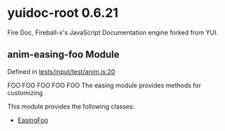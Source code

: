 
# yuidoc-root 0.6.21

Fire Doc, Fireball-x&#x27;s JavaScript Documentation engine forked from YUI.


## anim-easing-foo Module



Defined in [tests/input/test/anim.js:20](../files/tests_input_test_anim.js.html#l20)



FOO FOO FOO FOO FOO The easing module provides methods for customizing


This module provides the following classes:
  - [EasingFoo](../classes/EasingFoo.md)


